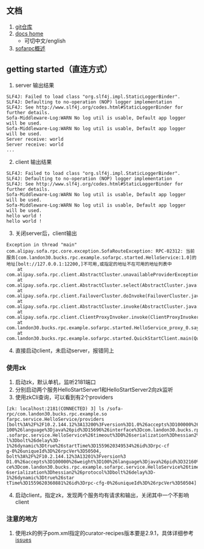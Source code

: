 ## 文档
1. [git仓库](https://github.com/sofastack/sofa-rpc)
2. [docs home](https://www.sofastack.tech/sofa-rpc/docs/Home)
    - 可切中文/english
3. [sofarpc概述](https://tech.antfin.com/docs/2/56207#)

## getting started（直连方式）
1. server 输出结果
```
SLF4J: Failed to load class "org.slf4j.impl.StaticLoggerBinder".
SLF4J: Defaulting to no-operation (NOP) logger implementation
SLF4J: See http://www.slf4j.org/codes.html#StaticLoggerBinder for further details.
Sofa-Middleware-Log:WARN No log util is usable, Default app logger will be used.
Sofa-Middleware-Log:WARN No log util is usable, Default app logger will be used.
Server receive: world
Server receive: world
...
```

2. client 输出结果
```
SLF4J: Failed to load class "org.slf4j.impl.StaticLoggerBinder".
SLF4J: Defaulting to no-operation (NOP) logger implementation
SLF4J: See http://www.slf4j.org/codes.html#StaticLoggerBinder for further details.
Sofa-Middleware-Log:WARN No log util is usable, Default app logger will be used.
Sofa-Middleware-Log:WARN No log util is usable, Default app logger will be used.
hello world ! 
hello world ! 
```

3. 关闭server后，client输出
```
Exception in thread "main" com.alipay.sofa.rpc.core.exception.SofaRouteException: RPC-02312: 当前服务[com.landon30.bucks.rpc.example.sofarpc.started.HelloService:1.0]的地址[bolt://127.0.0.1:12200,]不可用,或指定的地址不在可用的地址列表中 
	at com.alipay.sofa.rpc.client.AbstractCluster.unavailableProviderException(AbstractCluster.java:436)
	at com.alipay.sofa.rpc.client.AbstractCluster.select(AbstractCluster.java:397)
	at com.alipay.sofa.rpc.client.FailoverCluster.doInvoke(FailoverCluster.java:64)
	at com.alipay.sofa.rpc.client.AbstractCluster.invoke(AbstractCluster.java:288)
	at com.alipay.sofa.rpc.client.ClientProxyInvoker.invoke(ClientProxyInvoker.java:83)
	at com.landon30.bucks.rpc.example.sofarpc.started.HelloService_proxy_0.sayHello(HelloService_proxy_0.java)
	at com.landon30.bucks.rpc.example.sofarpc.started.QuickStartClient.main(QuickStartClient.java:32)
```

4. 直接启动client，未启动server，报错同上

### 使用zk
1. 启动zk，默认单机，监听2181端口
2. 分别启动两个服务HelloStartServer1和HelloStartServer2向zk监听
3. 使用zkCli查询，可以看到有2个providers

```
[zk: localhost:2181(CONNECTED) 3] ls /sofa-rpc/com.landon30.bucks.rpc.example.so
farpc.service.HelloService/providers
[bolt%3A%2F%2F10.2.144.12%3A13200%3Fversion%3D1.0%26accepts%3D100000%26weight%3D
100%26language%3Djava%26pid%3D15696%26interface%3Dcom.landon30.bucks.rpc.example
.sofarpc.service.HelloService%26timeout%3D0%26serialization%3Dhessian2%26protoco
l%3Dbolt%26delay%3D-1%26dynamic%3Dtrue%26startTime%3D1559620349534%26id%3Drpc-cf
g-0%26uniqueId%3D%26rpcVer%3D50504, bolt%3A%2F%2F10.2.144.12%3A13201%3Fversion%3
D1.0%26accepts%3D100000%26weight%3D100%26language%3Djava%26pid%3D32160%26interfa
ce%3Dcom.landon30.bucks.rpc.example.sofarpc.service.HelloService%26timeout%3D0%2
6serialization%3Dhessian2%26protocol%3Dbolt%26delay%3D-1%26dynamic%3Dtrue%26star
tTime%3D1559620360881%26id%3Drpc-cfg-0%26uniqueId%3D%26rpcVer%3D50504]
```
4. 启动client，指定zk，发现两个服务均有请求和输出，关闭其中一个不影响client

### 注意的地方
1. 使用zk的例子pom.xml指定的curator-recipes版本要是2.9.1，具体详细参考[issues](https://github.com/sofastack/sofa-rpc/issues/331)